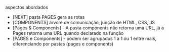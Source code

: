 aspectos abordados 

- [NEXT] pasta PAGES gera as rotas
- [COMPONENTS] arvore de comunicação, junção de HTML, CSS, JS
- [Pages & Components] - A pasta components não retorna uma URL, já a Pages retorna uma URL quando declarado na função
- [PAGES e Components] - podem ser agrupados 1 a 1 ou 1 entre mais, diferenciando por pastas (pages e components)